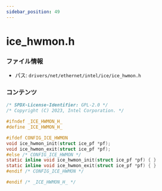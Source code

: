 ```yaml
---
sidebar_position: 49
---
```

# ice_hwmon.h

### ファイル情報

- パス: `drivers/net/ethernet/intel/ice/ice_hwmon.h`

### コンテンツ

```h
/* SPDX-License-Identifier: GPL-2.0 */
/* Copyright (C) 2023, Intel Corporation. */

#ifndef _ICE_HWMON_H_
#define _ICE_HWMON_H_

#ifdef CONFIG_ICE_HWMON
void ice_hwmon_init(struct ice_pf *pf);
void ice_hwmon_exit(struct ice_pf *pf);
#else /* CONFIG_ICE_HWMON */
static inline void ice_hwmon_init(struct ice_pf *pf) { }
static inline void ice_hwmon_exit(struct ice_pf *pf) { }
#endif /* CONFIG_ICE_HWMON */

#endif /* _ICE_HWMON_H_ */

```
